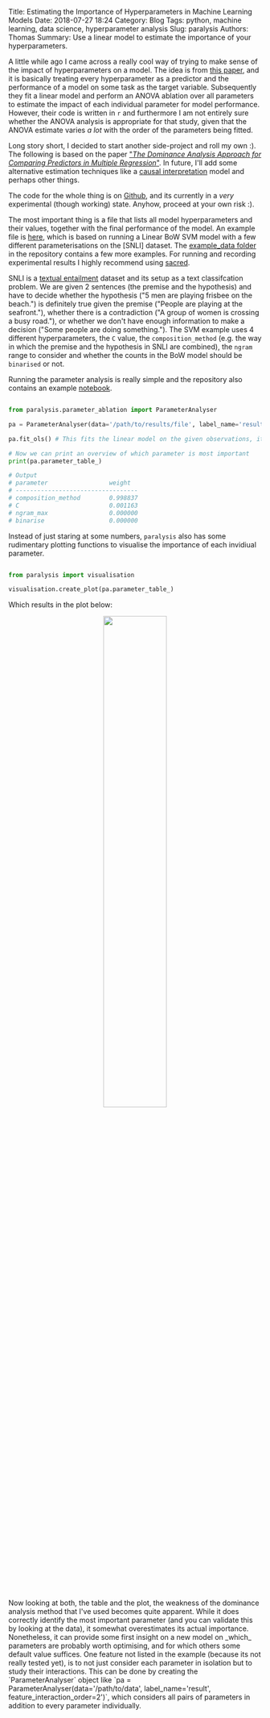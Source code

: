 Title: Estimating the Importance of Hyperparameters in Machine Learning Models
Date: 2018-07-27 18:24
Category: Blog
Tags: python, machine learning, data science, hyperparameter analysis
Slug: paralysis
Authors: Thomas
Summary: Use a linear model to estimate the importance of your hyperparameters.

A little while ago I came across a really cool way of trying to make sense of the impact of hyperparameters on a model. The idea is from [this paper](), and it is basically treating every hyperparameter as a predictor and the performance of a model on some task as the target variable. Subsequently they fit a linear model and perform an ANOVA ablation over all parameters to estimate the impact of each individual parameter for model performance. However, their code is written in `r` and furthermore I am not entirely sure whether the ANOVA analysis is appropriate for that study, given that the ANOVA estimate varies _a lot_ with the order of the parameters being fitted.

Long story short, I decided to start another side-project and roll my own :). The following is based on the paper ["_The Dominance Analysis Approach for Comparing Predictors in Multiple Regression_"](). In future, I'll add some alternative estimation techniques like a [causal interpretation]() model and perhaps other things.

The code for the whole thing is on [Github](https://github.com/tttthomasssss/paralysis), and its currently in a _very_ experimental (though working) state. Anyhow, proceed at your own risk :).

The most important thing is a file that lists all model hyperparameters and their values, together with the final performance of the model. An example file is [here](https://github.com/tttthomasssss/paralysis/blob/master/resources/example_data/snli_svm.json), which is based on running a Linear BoW SVM model with a few different parameterisations on the [SNLI] dataset. The [example_data folder](https://github.com/tttthomasssss/paralysis/tree/master/resources/example_data) in the repository contains a few more examples. For running and recording experimental results I highly recommend using [sacred]().

SNLI is a [textual entailment]() dataset and its setup as a text classifcation problem. We are given 2 sentences (the premise and the hypothesis) and have to decide whether the hypothesis ("5 men are playing frisbee on the beach.") is definitely true given the premise ("People are playing at the seafront."), whether there is a contradiction ("A group of women is crossing a busy road."), or whether we don't have enough information to make a decision ("Some people are doing something."). The SVM example uses 4 different hyperparameters, the `C` value, the `composition_method` (e.g. the way in which the premise and the hypothesis in SNLI are combined), the `ngram` range to consider and whether the counts in the BoW model should be `binarised` or not.

Running the parameter analysis is really simple and the repository also contains an example [notebook](). 

```python

from paralysis.parameter_ablation import ParameterAnalyser

pa = ParameterAnalyser(data='/path/to/results/file', label_name='result') # label_name specifies the name of the target variable in the results file

pa.fit_ols() # This fits the linear model on the given observations, its as simple as that!

# Now we can print an overview of which parameter is most important
print(pa.parameter_table_)

# Output
# parameter  			  	weight
# ----------------------------------
# composition_method  		0.998837
# C  						0.001163
# ngram_max  				0.000000
# binarise  				0.000000
```

Instead of just staring at some numbers, `paralysis` also has some rudimentary plotting functions to visualise the importance of each invidiual parameter.

```python

from paralysis import visualisation

visualisation.create_plot(pa.parameter_table_)

```

Which results in the plot below:

<center>
<img src="{static}/images/paralysis_output.png" height="50%" width="50%"/>
</center>
Now looking at both, the table and the plot, the weakness of the dominance analysis method that I've used becomes quite apparent. While it does correctly identify the most important parameter (and you can validate this by looking at the data), it somewhat overestimates its actual importance. Nonetheless, it can provide some first insight on a new model on _which_ parameters are probably worth optimising, and for which others some default value suffices. One feature not listed in the example (because its not really tested yet), is to not just consider each parameter in isolation but to study their interactions. This can be done by creating the `ParameterAnalyser` object like `pa = ParameterAnalyser(data='/path/to/data', label_name='result', feature_interaction_order=2')`, which considers all pairs of parameters in addition to every parameter individually.

